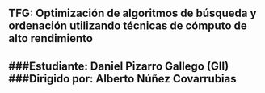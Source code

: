 ## TFG: Optimización de algoritmos de búsqueda y ordenación utilizando técnicas de cómputo de alto rendimiento

###Estudiante: Daniel Pizarro Gallego (GII)
###Dirigido por: Alberto Núñez Covarrubias
---
